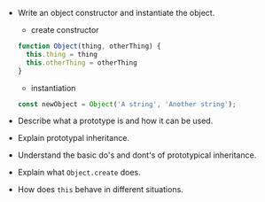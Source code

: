 - Write an object constructor and instantiate the object.
  - create constructor
  ```js
  function Object(thing, otherThing) {
    this.thing = thing
    this.otherThing = otherThing
  }
  ```
  - instantiation
  ```js
  const newObject = Object('A string', 'Another string');
  ```
- Describe what a prototype is and how it can be used.

- Explain prototypal inheritance.

- Understand the basic do's and dont's of prototypical inheritance.

- Explain what `Object.create` does.

- How does `this` behave in different situations.